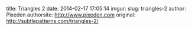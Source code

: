 title: Triangles 2
date: 2014-02-17 17:05:14
imgur: 
slug: triangles-2
author: Pixeden
authorsite: http://www.pixeden.com
original: http://subtlepatterns.com/triangles-2/
